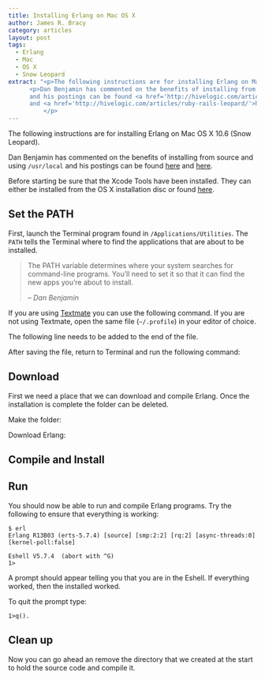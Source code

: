 ```yaml
---
title: Installing Erlang on Mac OS X
author: James R. Bracy
category: articles
layout: post
tags:
  - Erlang
  - Mac
  - OS X
  - Snow Leopard
extract: "<p>The following instructions are for installing Erlang on Mac OS X 10.6 (Snow Leopard).</p>
	  <p>Dan Benjamin has commented on the benefits of installing from source and using <code>/usr/local</code>
	  and his postings can be found <a href='http://hivelogic.com/articles/using_usr_local/'>here</a>
	  and <a href='http://hivelogic.com/articles/ruby-rails-leopard/'>here</a>&hellip;
          </p>
---
```


The following instructions are for installing Erlang on Mac OS X 10.6 (Snow Leopard).

Dan Benjamin has commented on the benefits of installing from source and using `/usr/local` and his postings can be found [here](http://hivelogic.com/articles/using_usr_local/ "Using /usr/local") and [here](http://hivelogic.com/articles/ruby-rails-leopard/ "Installing Ruby, Rubygems, Rails, and Mongrel on Mac OS X 10.5 (Leopard)").

Before starting be sure that the Xcode Tools have been installed. They can either be installed from the OS X installation disc or found [here](http://developer.apple.com/tools/xcode/).

## Set the PATH

First, launch the Terminal program found in `/Applications/Utilities`. The `PATH` tells the Terminal where to find the applications that are about to be installed.

<blockquote cite="http://hivelogic.com/articles/compiling-ruby-rubygems-and-rails-on-snow-leopard/">
<p>The PATH variable determines where your system searches for command-line programs. You’ll need to set it so that it can find the new apps you’re about to install.</p><p>&ndash; <cite>Dan Benjamin</cite></p></blockquote>

If you are using [Textmate](http://macromates.com/ "Textmate") you can use the following command. If you are not using Textmate, open the same file (`~/.profile`) in your editor of choice.

<script src="http://gist.github.com/278626.js?file=gistfile1.sh">
</script>

The following line needs to be added to the end of the file.

<script src="http://gist.github.com/278626.js?file=gistfile2.sh">
</script>

After saving the file, return to Terminal and run the following command:

<script src="http://gist.github.com/278626.js?file=gistfile3.sh">
</script>

## Download

First we need a place that we can download and compile Erlang. Once the installation is complete the folder can be deleted.

Make the folder:

<script src="http://gist.github.com/278626.js?file=gistfile4.sh">
</script>

Download Erlang:

<script src="http://gist.github.com/278626.js?file=gistfile5.sh">
</script>

## Compile and Install

<script src="http://gist.github.com/278626.js?file=gistfile6.sh">
</script>

## Run

You should now be able to run and compile Erlang programs. Try the following to ensure that everything is working:

    $ erl
    Erlang R13B03 (erts-5.7.4) [source] [smp:2:2] [rq:2] [async-threads:0] [kernel-poll:false]
    
    Eshell V5.7.4  (abort with ^G)
    1> 

A prompt should appear telling you that you are in the Eshell. If everything worked, then the installed worked.

To quit the prompt type:

    1>q().

## Clean up

Now you can go ahead an remove the directory that we created at the start to hold the source code and compile it.

<script src="http://gist.github.com/278626.js?file=gistfile7.sh">
</script>
